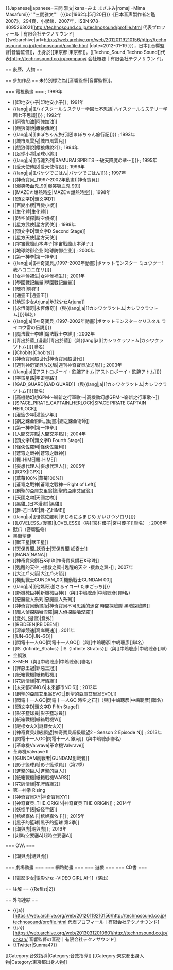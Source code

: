 {{Japanese|japanese=三間 雅文|kana=みま まさふみ|romaji=Mima Masafumi}}
'''三間雅文'''（{{bd|1962年|5月20日}}<ref>《日本音声製作者名鑑2007》，294頁，小學館，2007年，ISBN 978-4095263021</ref><ref>[http://technosound.co.jp/technosound/profile.html 代表プロフィール｜有限会社テクノサウンド] {{webarchive|url=https://web.archive.org/web/20120119210156/http://technosound.co.jp/technosound/profile.html |date=2012-01-19 }}</ref>），日本[[音響監督|音響監督]]，出身於[[東京都|東京都]]。[[Techno_Sound|Techno Sound]]代表<ref>[http://technosound.co.jp/company/ 会社概要｜有限会社テクノサウンド]</ref>。

== 來歷、人物 ==

== 參加作品 ==
未特別標注為[[音響監督|音響監督]]。

=== 電視動畫 ===
; 1989年
* [[印地安小子|印地安小子]]
; 1991年
* {{lang|ja|[[ハイスクールミステリー学園七不思議|ハイスクールミステリー学園七不思議]]}}
; 1992年
* [[阿強加油|阿強加油]]
* [[餓狼傳說|餓狼傳說]]
* {{lang|ja|[[まぼちゃん旅行記|まぼちゃん旅行記]]}}
; 1993年
* [[城市風雲兒|城市風雲兒]]
* [[餓狼傳說|餓狼傳說2]]
; 1994年
* [[足球小將|足球小將]]
* {{lang|ja|[[侍魂系列|SAMURAI SPIRITS 〜破天降魔の章〜]]}}
; 1995年
* [[愛天使傳說|愛天使傳說]]
; 1996年
* {{lang|ja|[[バケツでごはん|バケツでごはん]]}}
; 1997年
* [[神奇寶貝_(1997-2002年動畫)|神奇寶貝]]
* [[爆笑吸血鬼_99|爆笑吸血鬼 99]]
* [[MAZE☆爆熱時空|MAZE☆爆熱時空]]
; 1998年
* [[頭文字D|頭文字D]]
* [[百變小櫻|百變小櫻]]
* [[生化體|生化體]]
* [[時空偵探|時空偵探]]
* [[星方武俠|星方武俠]]
; 1999年
* [[頭文字D|頭文字D Second Stage]]
* [[星方天使|星方天使]]
* [[宇宙戰艦山本洋子|宇宙戰艦山本洋子]]
* [[地球防御企业|地球防御企业]]
; 2000年
* [[第一神拳|第一神拳]]
* {{lang|ja|[[神奇寶貝_(1997-2002年動畫)|ポケットモンスター ミュウツー! 我ハココニ在リ]]}}
* [[女神候補生|女神候補生]]
; 2001年
* [[學園戰記無量|學園戰記無量]]
* [[魂狩|魂狩]]
* [[通靈王|通靈王]]
* [[地球少女Arjuna|地球少女Arjuna]]
* [[永恆傳奇|永恆傳奇]]（與{{lang|ja|[[カシワクラツトム|カシワクラツトム]]}}聯名）
* {{lang|ja|[[神奇寶貝_(1997-2002年動畫)|ポケットモンスタークリスタル ライコウ雷の伝説]]}}
* [[魔法戰士李維|魔法戰士李維]]
; 2002年
* [[青出於藍_(漫畫)|青出於藍]]（與{{lang|ja|[[カシワクラツトム|カシワクラツトム]]}}聯名）
* [[Chobits|Chobits]]
* [[神奇寶貝超世代|神奇寶貝超世代]]
* [[週刊神奇寶貝放送局|週刊神奇寶貝放送局]]
; 2003年
* {{lang|ja|[[アストロボーイ・鉄腕アトム|アストロボーイ・鉄腕アトム]]}}
* [[宇宙星路|宇宙星路]]
* [[GAD_GUARD|GAD GUARD]]（與{{lang|ja|[[カシワクラツトム|カシワクラツトム]]}}聯名）
* [[高機動幻想GPM～嶄新之行軍歌～|高機動幻想GPM～嶄新之行軍歌～]]
* [[SPACE_PIRATE_CAPTAIN_HERLOCK|SPACE PIRATE CAPTAIN HERLOCK]]
* [[灌籃少年|灌籃少年]]
* [[鋼之鍊金術師_(動畫)|鋼之鍊金術師]]
* [[第一神拳|第一神拳]]
* [[人間交差點|人間交差點]]
; 2004年
* [[頭文字D|頭文字D Fourth Stage]]
* [[怪俠佐羅利|怪俠佐羅利]]
* [[蒼穹之戰神|蒼穹之戰神]]
* [[舞-HiME|舞-HiME]]
* [[妄想代理人|妄想代理人]]
; 2005年
* [[IGPX|IGPX]]
* [[草莓100%|草莓100%]]
* [[蒼穹之戰神|蒼穹之戰神－Right of Left]]
* [[創聖的亞庫艾里翁|創聖的亞庫艾里翁]]
* [[天國之吻|天國之吻]]
* [[黑貓_(日本漫畫)|黑貓]]
* [[舞-乙HiME|舞-乙HiME]]
* {{lang|ja|[[怪俠佐羅利|まじめにふまじめ かいけつゾロリ]]}}
* [[LOVELESS_(漫畫)|LOVELESS]]（與[[宮村優子|宮村優子]]聯名）
; 2006年
* 獸爪（音響監修）
* 黑街聖徒
* [[獸王星|獸王星]]
* [[天保異聞_妖奇士|天保異聞 妖奇士]]
* [[NANA|NANA]]
* [[神奇寶貝鑽石&珍珠|神奇寶貝鑽石&珍珠]]
* [[甦醒的天空_-援救之翼-|甦醒的天空 -援救之翼-]]
; 2007年
* [[大江戶火箭|大江戶火箭]]
* [[機動戰士GUNDAM_00|機動戰士GUNDAM 00]]
* {{lang|ja|[[他媽哥池|さぁイコー! たまごっち]]}}
* [[新機械巨神|新機械巨神]]（與[[中嶋聰彥|中嶋聰彥]]聯名）
* [[惡魔獵人系列|惡魔獵人系列]]
* [[神奇寶貝動畫版|神奇寶貝不可思議的迷宮 時間探險隊 黑暗探險隊]]
* [[魔人偵探腦嚙涅羅|魔人偵探腦嚙涅羅]]
* [[意外_(漫畫)|意外]]
* [[REIDEEN|REIDEEN]]
* [[灣岸競速|灣岸競速]]
; 2011年
* [[UN-GO|UN-GO]]
* [[閃電十一人GO|閃電十一人GO]]（與[[中嶋聰彥|中嶋聰彥]]聯名）
* [[IS〈Infinite_Stratos〉|IS〈Infinite Stratos〉]]（與[[中嶋聰彥|中嶋聰彥]]聯）
* 金鋼狼
* X-MEN（與[[中嶋聰彥|中嶋聰彥]]聯名）
* [[罪惡王冠|罪惡王冠]]
* [[紙箱戰機|紙箱戰機]]
* [[花牌情緣|花牌情緣]]
* [[未來都市NO.6|未來都市NO.6]]
; 2012年
* [[創聖的亞庫艾里翁EVOL|創聖的亞庫艾里翁EVOL]]
* [[閃電十一人GO|閃電十一人GO 時空之石]]（與[[中嶋聰彥|中嶋聰彥]]聯名）
* [[頭文字D|頭文字D Fifth Stage]]
* [[影子籃球員|影子籃球員]]
* [[紙箱戰機|紙箱戰機W]]
* [[謎樣女友X|謎樣女友X]]
* [[神奇寶貝超級願望|神奇寶貝超級願望2・Season 2 Episode N]]
; 2013年
* [[閃電十一人GO|閃電十一人 銀河]]（與中嶋聰彥聯名）
* [[革命機Valvrave|革命機Valvrave]]
* 革命機Valvrave II
* [[GUNDAM創戰者|GUNDAM創戰者]]
* [[影子籃球員|影子籃球員]]（第2季）
* [[進擊的巨人|進擊的巨人]]
* [[紙箱戰機|紙箱戰機WARS]]
* [[花牌情緣|花牌情緣2]]
* 第一神拳 Rising
* [[神奇寶貝XY|神奇寶貝XY]]
* [[神奇寶貝_THE_ORIGIN|神奇寶貝 THE ORIGIN]]
; 2014年
* [[妖怪手錶|妖怪手錶]]
* [[棺姬嘉依卡|棺姬嘉依卡]]
; 2015年
* [[黑子的籃球|黑子的籃球 第3季]]
* [[潮與虎|潮與虎]]
; 2016年
* [[超時空要塞Δ|超時空要塞Δ]]

=== OVA ===
* [[潮與虎|潮與虎]]

=== 劇場動畫 ===
=== 網路動畫 ===
=== 遊戲 ===
=== CD書 ===
* [[電影少女|電影少女 -VIDEO GIRL AI-]]（演出）

== 註解 ==
{{Reflist|2}}

== 外部連結 ==
* {{ja}} [https://web.archive.org/web/20120119210156/http://technosound.co.jp/technosound/profile.html 代表プロフィール｜有限会社テクノサウンド]
* {{ja}} [https://web.archive.org/web/20130312010601/http://technosound.co.jp/onkan/ 音響監督の音勘｜有限会社テクノサウンド]
* {{Twitter|Sunma47}}

[[Category:音效指導|Category:音效指導]]
[[Category:東京都出身人物|Category:東京都出身人物]]